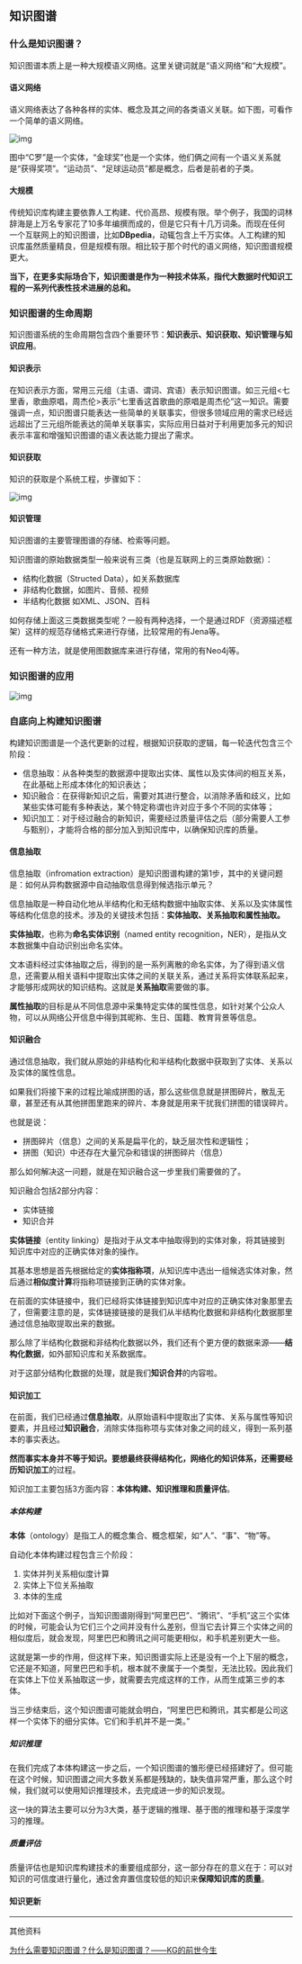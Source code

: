 ## 知识图谱

### 什么是知识图谱？

知识图谱本质上是一种大规模语义网络。这里关键词就是“语义网络”和“大规模”。

#### 语义网络

语义网络表达了各种各样的实体、概念及其之间的各类语义关联。如下图，可看作一个简单的语义网络。

![img](../images/net.png)

图中“C罗”是一个实体，“金球奖”也是一个实体，他们俩之间有一个语义关系就是“获得奖项”。“运动员”、“足球运动员”都是概念，后者是前者的子类。

#### 大规模

传统知识库构建主要依靠人工构建、代价高昂、规模有限。举个例子，我国的词林辞海是上万名专家花了10多年编撰而成的，但是它只有十几万词条。而现在任何一个互联网上的知识图谱，比如**DBpedia**，动辄包含上千万实体。人工构建的知识库虽然质量精良，但是规模有限。相比较于那个时代的语义网络，知识图谱规模更大。

**当下，在更多实际场合下，知识图谱是作为一种技术体系，指代大数据时代知识工程的一系列代表性技术进展的总和。**

### 知识图谱的生命周期

知识图谱系统的生命周期包含四个重要环节：**知识表示、知识获取、知识管理与知识应用**。

#### 知识表示

在知识表示方面，常用三元组（主语、谓词、宾语）表示知识图谱。如三元组<七里香，歌曲原唱，周杰伦>表示“七里香这首歌曲的原唱是周杰伦”这一知识。需要强调一点，知识图谱只能表达一些简单的关联事实，但很多领域应用的需求已经远远超出了三元组所能表达的简单关联事实，实际应用日益对于利用更加多元的知识表示丰富和增强知识图谱的语义表达能力提出了需求。

#### 知识获取

知识的获取是个系统工程，步骤如下：

![img](../images/net.png)

#### 知识管理

知识图谱的主要管理图谱的存储、检索等问题。

知识图谱的原始数据类型一般来说有三类（也是互联网上的三类原始数据）：

- 结构化数据（Structed Data），如关系数据库
- 非结构化数据，如图片、音频、视频
- 半结构化数据 如XML、JSON、百科

如何存储上面这三类数据类型呢？一般有两种选择，一个是通过RDF（资源描述框架）这样的规范存储格式来进行存储，比较常用的有Jena等。

还有一种方法，就是使用图数据库来进行存储，常用的有Neo4j等。

### 知识图谱的应用

![img](../images/5.png)

### 自底向上构建知识图谱

构建知识图谱是一个迭代更新的过程，根据知识获取的逻辑，每一轮迭代包含三个阶段：

- 信息抽取：从各种类型的数据源中提取出实体、属性以及实体间的相互关系，在此基础上形成本体化的知识表达；
- 知识融合：在获得新知识之后，需要对其进行整合，以消除矛盾和歧义，比如某些实体可能有多种表达，某个特定称谓也许对应于多个不同的实体等；
- 知识加工：对于经过融合的新知识，需要经过质量评估之后（部分需要人工参与甄别），才能将合格的部分加入到知识库中，以确保知识库的质量。

#### 信息抽取

信息抽取（infromation extraction）是知识图谱构建的第1步，其中的关键问题是：如何从异构数据源中自动抽取信息得到候选指示单元？

信息抽取是一种自动化地从半结构化和无结构数据中抽取实体、关系以及实体属性等结构化信息的技术。涉及的关键技术包括：**实体抽取、关系抽取和属性抽取。**

**实体抽取**，也称为**命名实体识别**（named entity recognition，NER），是指从文本数据集中自动识别出命名实体。

文本语料经过实体抽取之后，得到的是一系列离散的命名实体，为了得到语义信息，还需要从相关语料中提取出实体之间的关联关系，通过关系将实体联系起来，才能够形成网状的知识结构。这就是**关系抽取**需要做的事。

**属性抽取**的目标是从不同信息源中采集特定实体的属性信息，如针对某个公众人物，可以从网络公开信息中得到其昵称、生日、国籍、教育背景等信息。

#### 知识融合

通过信息抽取，我们就从原始的非结构化和半结构化数据中获取到了实体、关系以及实体的属性信息。

如果我们将接下来的过程比喻成拼图的话，那么这些信息就是拼图碎片，散乱无章，甚至还有从其他拼图里跑来的碎片、本身就是用来干扰我们拼图的错误碎片。

也就是说：

- 拼图碎片（信息）之间的关系是扁平化的，缺乏层次性和逻辑性；
- 拼图（知识）中还存在大量冗杂和错误的拼图碎片（信息）

那么如何解决这一问题，就是在知识融合这一步里我们需要做的了。

知识融合包括2部分内容：

- 实体链接
- 知识合并

**实体链接**（entity linking）是指对于从文本中抽取得到的实体对象，将其链接到知识库中对应的正确实体对象的操作。

其基本思想是首先根据给定的**实体指称项**，从知识库中选出一组候选实体对象，然后通过**相似度计算**将指称项链接到正确的实体对象。

在前面的实体链接中，我们已经将实体链接到知识库中对应的正确实体对象那里去了，但需要注意的是，实体链接链接的是我们从半结构化数据和非结构化数据那里通过信息抽取提取出来的数据。

那么除了半结构化数据和非结构化数据以外，我们还有个更方便的数据来源——**结构化数据**，如外部知识库和关系数据库。

对于这部分结构化数据的处理，就是我们**知识合并**的内容啦。

#### 知识加工

在前面，我们已经通过**信息抽取**，从原始语料中提取出了实体、关系与属性等知识要素，并且经过**知识融合**，消除实体指称项与实体对象之间的歧义，得到一系列基本的事实表达。

**然而事实本身并不等于知识。**要想最终获得结构化，网络化的知识体系，还需要经历**知识加工**的过程。

知识加工主要包括3方面内容：**本体构建、知识推理和质量评估**。

##### 本体构建

**本体**（ontology）是指工人的概念集合、概念框架，如“人”、“事”、“物”等。

自动化本体构建过程包含三个阶段：

1. 实体并列关系相似度计算
2. 实体上下位关系抽取
3. 本体的生成

比如对下面这个例子，当知识图谱刚得到“阿里巴巴”、“腾讯”、“手机”这三个实体的时候，可能会认为它们三个之间并没有什么差别，但当它去计算三个实体之间的相似度后，就会发现，阿里巴巴和腾讯之间可能更相似，和手机差别更大一些。

这就是第一步的作用，但这样下来，知识图谱实际上还是没有一个上下层的概念，它还是不知道，阿里巴巴和手机，根本就不隶属于一个类型，无法比较。因此我们在实体上下位关系抽取这一步，就需要去完成这样的工作，从而生成第三步的本体。

当三步结束后，这个知识图谱可能就会明白，“阿里巴巴和腾讯，其实都是公司这样一个实体下的细分实体。它们和手机并不是一类。”

##### 知识推理

在我们完成了本体构建这一步之后，一个知识图谱的雏形便已经搭建好了。但可能在这个时候，知识图谱之间大多数关系都是残缺的，缺失值非常严重，那么这个时候，我们就可以使用知识推理技术，去完成进一步的知识发现。

这一块的算法主要可以分为3大类，基于逻辑的推理、基于图的推理和基于深度学习的推理。

##### 质量评估

质量评估也是知识库构建技术的重要组成部分，这一部分存在的意义在于：可以对知识的可信度进行量化，通过舍弃置信度较低的知识来**保障知识库的质量**。

#### 知识更新

------

其他资料

[为什么需要知识图谱？什么是知识图谱？——KG的前世今生](<https://zhuanlan.zhihu.com/p/31726910>)

